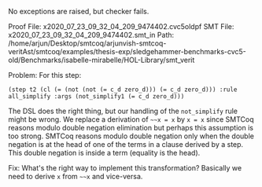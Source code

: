 No exceptions are raised, but checker fails.

Proof File: x2020_07_23_09_32_04_209_9474402.cvc5oldpf
SMT File: x2020_07_23_09_32_04_209_9474402.smt_in
Path: /home/arjun/Desktop/smtcoq/arjunvish-smtcoq-veritAst/smtcoq/examples/thesis-exp/sledgehammer-benchmarks-cvc5-old/Benchmarks/isabelle-mirabelle/HOL-Library/smt_verit

Problem: 
For this step:
```
(step t2 (cl (= (not (not (= c_d zero_d))) (= c_d zero_d))) :rule all_simplify :args (not_simplify1 (= c_d zero_d)))
```
The DSL does the right thing, but our handling of the `not_simplify` rule might be wrong. We replace a derivation of
`~~x = x` by `x = x` since SMTCoq reasons modulo double negation elimination but perhaps this assumption is too strong.
SMTCoq reasons modulo double negation only when the double negation is at the head of one of the terms in a clause derived
by a step. This double negation is inside a term (equality is the head).

Fix: What's the right way to implement this transformation? Basically we need to derive `x` from `~~x` and vice-versa.
